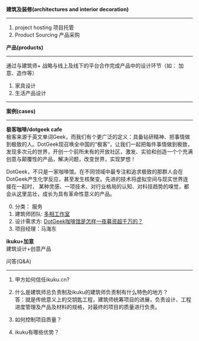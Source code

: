 **建筑及装修(architectures and interior decoration)**  

------------

1. project hosting 项目托管 
2. Product Sourcing 产品采购   


**产品(products)**  

------------
通过与建筑师+ 战略与线上及线下的平台合作完成产品中的设计环节（如： 加意、造作等）

1. 家具设计  
2. 生活产品设计  


------------

**案例(cases)**  

------------

**极客咖啡/dotgeek cafe**  
极客来源于英文单词Geek，而我们有个更广泛的定义：具备钻研精神、把事情做到极致的人。DotGeek现召唤全中国的“极客”，让我们一起把每件事情做到极致，发现多次元的世界，开创一个前所未有的开放社区，激发、实验和创造一个个充满创意与颠覆性的产品，解决问题，改变世界，实现梦想！  

DotGeek，不只是一家咖啡馆。在不同领域中最专注和追求极致的那群人会在DotGeek产生化学反应，甚至发生核聚变。先进的技术将虚拟空间与现实世界连接在一起时， 某种灵感、一项技术、对行业格局的认知、对科技趋势的嗅觉，都会从这里茁壮，成长为具有革命性意义的产品。  

0. 分类： 服务
1. 建筑师团队: [多相工作室](http://www.ikuku.cn/person/renwu-duoxianggongzuoshi-hehuoren)  
2. 设计需求方: [DotGeek咖啡馆是怎样一夜募资超千万的？](http://tech2ipo.com/71250) 
3. 项目经理：马海东   

**ikuku+加意**  
建筑设计+创意产品    




问答(Q&A)

----------------

1. 甲方如何信任ikuku.cn?
2. 什么是建筑师总负责制及ikuku的建筑师负责制有什么特色的地方？  
   答：就是传统意义上的交钥匙工程，建筑师统筹项目的进展，负责设计、工程进度管理及产品及材料的规格，对最终的项目的质量进行负责。

2. 如何控制项目质量？
3. ikuku有哪些优势？



